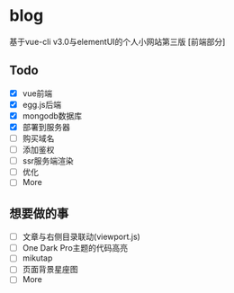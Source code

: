 # blog
基于vue-cli v3.0与elementUI的个人小网站第三版 [前端部分]
## Todo
- [x] vue前端
- [x] egg.js后端
- [x] mongodb数据库
- [x] 部署到服务器
- [ ] 购买域名
- [ ] 添加鉴权
- [ ] ssr服务端渲染
- [ ] 优化
- [ ] More
## 想要做的事
- [ ] 文章与右侧目录联动(viewport.js)
- [ ] One Dark Pro主题的代码高亮
- [ ] mikutap
- [ ] 页面背景星座图
- [ ] More

